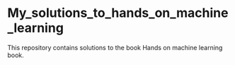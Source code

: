 # My_solutions_to_hands_on_machine_learning
This repository contains solutions to the book Hands on machine learning book.

